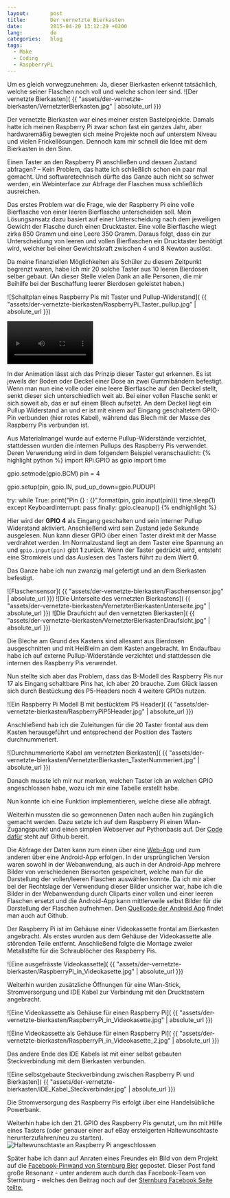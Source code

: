 ```yaml
---
layout:       post
title:        Der vernetzte Bierkasten
date:         2015-04-20 13:12:29 +0200
lang:         de
categories:   blog
tags:
  - Make
  - Coding
  - RaspberryPi
---
```


Um es gleich vorwegzunehmen: Ja, dieser Bierkasten erkennt tatsächlich, welche
seiner Flaschen noch voll und welche schon leer sind.
![Der vernetzte Bierkasten]( {{ "assets/der-vernetzte-bierkasten/VernetzterBierkasten.jpg" | absolute_url }})

Der vernetzte Bierkasten war eines meiner ersten Bastelprojekte. Damals hatte
ich meinen Raspberry Pi zwar schon fast ein ganzes Jahr, aber hardwaremäßig
bewegten sich meine Projekte noch auf unterstem Niveau und vielen
Frickellösungen. Dennoch kam mir schnell die Idee mit dem Bierkasten in den
Sinn.

Einen Taster an den Raspberry Pi anschließen und dessen Zustand abfragen? –
Kein Problem, das hatte ich schließlich schon ein paar mal gemacht. Und
softwaretechnisch dürfte das Ganze auch nicht so schwer werden, ein Webinterface
zur Abfrage der Flaschen muss schließlich ausreichen.

Das erstes Problem war die Frage, wie der Raspberry Pi eine volle Bierflasche
von einer leeren Bierflasche unterscheiden soll. Mein Lösungsansatz dazu basiert
auf einer Unterscheidung nach dem jeweiligen Gewicht der Flasche durch einen
Drucktaster. Eine volle Bierflasche wiegt zirka 850 Gramm und eine Leere 350
Gramm. Daraus folgt, dass ein zur Unterscheidung von leeren und vollen
Bierflaschen ein Drucktaster benötigt wird, welcher bei einer Gewichtskraft
zwischen 4 und 8 Newton auslöst.  

Da meine finanziellen Möglichkeiten als Schüler zu diesem Zeitpunkt begrenzt
waren, habe ich mir 20 solche Taster aus 10 leeren Bierdosen selber gebaut.
(An dieser Stelle vielen Dank an alle Personen, die mir Beihilfe bei der
Beschaffung leerer Bierdosen geleistet haben.)

![Schaltplan eines Raspberry Pis mit Taster und Pullup-Widerstand]( {{ "assets/der-vernetzte-bierkasten/RaspberryPi_Taster_pullup.jpg" | absolute_url }})

<video autoplay loop style="max-width: 200px;">
  <source src="{{ "assets/der-vernetzte-bierkasten/Flaschensensor.mp4" | absolute_url }}" type="video/mp4">
  Your browser does not support the video tag.
</video>

In der Animation lässt sich das Prinzip dieser Taster gut erkennen. Es ist
jeweils der Boden oder Deckel einer Dose an zwei Gummibändern befestigt.
Wenn man nun eine volle oder eine leere Bierflasche auf den Deckel stellt, senkt
dieser sich unterschiedlich weit ab. Bei einer vollen Flasche senkt er sich
soweit ab, das er auf einem Blech aufsetzt.
An dem Deckel liegt ein Pullup Widerstand an und er ist mit einem auf
Eingang geschaltetem GPIO-Pin verbunden (hier rotes Kabel), während das Blech
mit der Masse des Raspberry Pis verbunden ist.

Aus Materialmangel wurde auf externe Pullup-Widerstände verzichtet, stattdessen
wurden die internen Pullups des Raspberry Pis verwendet. Deren Verwendung wird
in dem folgendem Beispiel veranschaulicht:
{% highlight python %}
import RPi.GPIO as gpio
import time

gpio.setmode(gpio.BCM)
pin = 4

gpio.setup(pin, gpio.IN, pud_up_down=gpio.PUDUP)

try:
    while True:
        print("Pin {} : {}".format(pin, gpio.input(pin)))
        time.sleep(1)
except KeyboardInterrupt:
    pass
finally:
    gpio.cleanup()
{% endhighlight %}

Hier wird der **GPIO 4** als Eingang geschalten und sein interner Pullup
Widerstand aktiviert. Anschließend wird sein Zustand jede Sekunde ausgelesen.
Nun kann dieser GPIO über einen Taster direkt mit der Masse verdrahtet werden.
Im Normalzustand liegt an dem Taster eine Spannung an und `gpio.input(pin)` gibt
**1** zurück. Wenn der Taster gedrückt wird, entsteht eine Stromkreis und das
Auslesen des Tasters führt zu dem Wert **0**.



Das Ganze habe ich nun zwanzig mal gefertigt und an dem Bierkasten befestigt.

![Flaschensensor]( {{ "assets/der-vernetzte-bierkasten/Flaschensensor.jpg" | absolute_url }})
![Die Unterseite des vernetzten Bierkastens]( {{ "assets/der-vernetzte-bierkasten/VernetzterBierkastenUnterseite.jpg" | absolute_url }})
![Die Draufsicht auf den vernetzten Bierkasten]( {{ "assets/der-vernetzte-bierkasten/VernetzterBierkastenDraufsicht.jpg" | absolute_url }})

Die Bleche am Grund des Kastens sind allesamt aus Bierdosen ausgeschnitten und
mit Heißleim an dem Kasten angebracht. Im Endaufbau habe ich auf externe
Pullup-Widerstände verzichtet und stattdessen die internen des Raspberry Pis
verwendet.

Nun stellte sich aber das Problem, dass das B-Modell des Raspberry Pis nur 17
als Eingang schaltbare Pins hat, ich aber 20 brauche. Zum Glück lassen sich
durch Bestückung des P5-Headers noch 4 weitere GPIOs nutzen.

![Ein Raspberry Pi Modell B mit bestücktem P5 Header]( {{ "assets/der-vernetzte-bierkasten/RaspberryPiP5Header.jpg" | absolute_url }})

Anschließend hab ich die Zuleitungen für die 20 Taster frontal aus dem Kasten
herausgeführt und entsprechend der Position des Tasters durchnummeriert.

![Durchnummerierte Kabel am vernetzten Bierkasten]( {{ "assets/der-vernetzte-bierkasten/VernetzterBierkasten_TasterNummeriert.jpg" | absolute_url }})

Danach musste ich mir nur merken, welchen Taster ich an welchen GPIO
angeschlossen habe, wozu ich mir eine Tabelle erstellt habe.

Nun konnte ich eine Funktion implementieren, welche diese alle abfragt.

Weiterhin mussten die so gewonnenen Daten nach außen hin zugänglich gemacht
werden. Dazu setzte ich auf dem Raspberry Pi einen Wlan-Zugangspunkt und einen
simplen Webserver auf Pythonbasis auf. Der
[Code dafür](https://github.com/DasBierkastenProjekt/Bierkasten) steht auf
Github bereit.

Die Abfrage der Daten kann zum einen über eine [Web-App](https://github.com/DasBierkastenProjekt/DerVernetzteBierkasten-WebApp)
und zum anderen über eine Android-App erfolgen. In der ursprünglichen Version
waren sowohl in der Webanwendung, als auch in der Android-App mehrere Bilder von
verschiedenen Biersorten gespeichert, welche man für die Darstellung der
vollen/leeren Flaschen auswählen konnte. Da ich mir aber bei der Rechtslage der
Verwendung dieser Bilder unsicher war, habe ich die Bilder in der Webanwendung
durch Cliparts einer vollen und einer leeren Flaschen ersetzt und die
Android-App kann mittlerweile selbst Bilder für die Darstellung der Flaschen
aufnehmen.
Den [Quellcode der Android App](http://github.com/DasBierkastenProjekt/DerVernetzteBierkasten-Android) findet man auch auf Github.

Der Raspberry Pi ist im Gehäuse einer Videokassette frontal am Bierkasten
angebracht. Als erstes wurden aus dem Gehäuse der Videokassette alle störenden
Teile entfernt. Anschließend folgte die Montage zweier Metallstifte für die
Schraublöcher des Raspberry Pis.

![Eine ausgefrässte Videokassette]( {{ "assets/der-vernetzte-bierkasten/RaspberryPi_in_Videokasette.jpg" | absolute_url }})

Weiterhin wurden zusätzliche Öffnungen für eine Wlan-Stick, Stromversorgung und
IDE Kabel zur Verbindung mit den Drucktastern angebracht.

![Eine Videokassette als Gehäuse für einen Raspberry Pi]( {{ "assets/der-vernetzte-bierkasten/RaspberryPi_in_Videokasette.jpg" | absolute_url }})

![Eine Videokassette als Gehäuse für einen Raspberry Pi]( {{ "assets/der-vernetzte-bierkasten/RaspberryPi_in_Videokasette_2.jpg" | absolute_url }})

Das andere Ende des IDE Kabels ist mit einer selbst gebauten Steckverbindung mit
dem Bierkasten verbunden.

![Eine selbstgebaute Steckverbindung zwischen Raspberry Pi und Bierkasten]( {{ "assets/der-vernetzte-bierkasten/IDE_Kabel_Steckverbinder.jpg" | absolute_url }})

Die Stromversorgung des Raspberry Pis erfolgt über eine Handelsübliche Powerbank.

Weiterhin habe ich den 21. GPIO des Raspberry Pis genutzt, um ihn mit Hilfe
eines Tasters (oder genauer einer auf eBay ersteigerten Haltewunschtaste
herunterzufahren/neu zu starten).
![Haltewunschtaste an Raspberry Pi angeschlossen]()

Später habe ich dann auf Anraten eines Freundes ein Bild von dem Projekt auf die
[Facebook-Pinwand von Sternburg Bier](https://www.facebook.com/photo.php?fbid=741565559275751)
gepostet. Dieser Post fand große Resonanz - unter anderem auch durch das
Facebook-Team von Sternburg - welches den Beitrag noch auf der
[Sternburg Facebook Seite teilte.](https://www.facebook.com/sternburg.bier/posts/10153218808859438)
